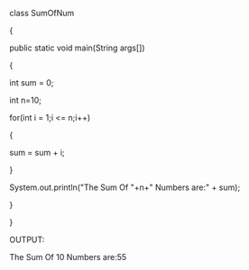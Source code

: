 class SumOfNum

{

public static void main(String args[])

{

int sum = 0;

int n=10;

for(int i = 1;i <= n;i++)

{

sum = sum + i;

}

System.out.println("The Sum Of "+n+" Numbers are:" + sum);

}

}

OUTPUT:

The Sum Of 10 Numbers are:55
